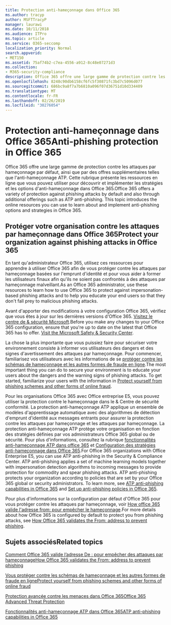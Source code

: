 ```yaml
---
title: Protection anti-hameçonnage dans Office 365
ms.author: tracyp
author: MSFTTracyP
manager: laurawi
ms.date: 10/11/2018
ms.audience: ITPro
ms.topic: article
ms.service: O365-seccomp
localization_priority: Normal
search.appverid:
- MET150
ms.assetid: 75af74b2-c7ea-4556-a912-8c48e07271d3
ms.collection:
- M365-security-compliance
description: Office 365 offre une large gamme de protection contre les attaques par hameçonnage par défaut, ainsi que par des offres supplémentaires telles que l'anti-hameçonnage ATP. Cette rubrique présente les ressources en ligne que vous pouvez utiliser pour découvrir et implémenter les stratégies et les options d'anti-hameçonnage dans Office 365.
ms.openlocfilehash: 8248c90db6158cf6fc5f30871fc3bd7c5096d077
ms.sourcegitcommit: 686bc9a8f7a7b6810a096f07d36751d10d334409
ms.translationtype: MT
ms.contentlocale: fr-FR
ms.lasthandoff: 02/26/2019
ms.locfileid: "30276054"
---
```

# <a name="anti-phishing-protection-in-office-365"></a><span data-ttu-id="0a6e2-104">Protection anti-hameçonnage dans Office 365</span><span class="sxs-lookup"><span data-stu-id="0a6e2-104">Anti-phishing protection in Office 365</span></span>

<span data-ttu-id="0a6e2-p102">Office 365 offre une large gamme de protection contre les attaques par hameçonnage par défaut, ainsi que par des offres supplémentaires telles que l'anti-hameçonnage ATP. Cette rubrique présente les ressources en ligne que vous pouvez utiliser pour découvrir et implémenter les stratégies et les options d'anti-hameçonnage dans Office 365.</span><span class="sxs-lookup"><span data-stu-id="0a6e2-p102">Office 365 offers a variety of protection against phishing attacks by default and also through additional offerings such as ATP anti-phishing. This topic introduces the online resources you can use to learn about and implement anti-phishing options and strategies in Office 365.</span></span>
  
## <a name="protect-your-organization-against-phishing-attacks-in-office-365"></a><span data-ttu-id="0a6e2-107">Protéger votre organisation contre les attaques par hameçonnage dans Office 365</span><span class="sxs-lookup"><span data-stu-id="0a6e2-107">Protect your organization against phishing attacks in Office 365</span></span>

<span data-ttu-id="0a6e2-108">En tant qu'administrateur Office 365, utilisez ces ressources pour apprendre à utiliser Office 365 afin de vous protéger contre les attaques par hameçonnage basées sur l'emprunt d'identité et pour vous aider à former les utilisateurs finaux afin qu'ils ne soient pas confrontés à des attaques par hameçonnage malveillant.</span><span class="sxs-lookup"><span data-stu-id="0a6e2-108">As an Office 365 administrator, use these resources to learn how to use Office 365 to protect against impersonation-based phishing attacks and to help you educate your end users so that they don't fall prey to malicious phishing attacks.</span></span>
  
<span data-ttu-id="0a6e2-p103">Avant d'apporter des modifications à votre configuration Office 365, vérifiez que vous êtes à jour sur les dernières versions d'Office 365. [Visitez le centre de &amp; sécurité Microsoft](https://www.microsoft.com/security/default.aspx).</span><span class="sxs-lookup"><span data-stu-id="0a6e2-p103">Before you make any changes to your Office 365 configuration, ensure that you're up to date on the latest that Office 365 has to offer. [Visit the Microsoft Safety &amp; Security Center](https://www.microsoft.com/security/default.aspx).</span></span>
  
<span data-ttu-id="0a6e2-p104">La chose la plus importante que vous puissiez faire pour sécuriser votre environnement consiste à informer vos utilisateurs des dangers et des signes d'avertissement des attaques par hameçonnage. Pour commencer, familiarisez vos utilisateurs avec les informations de se [protéger contre les schémas de hameçonnage et les autres formes de fraude en ligne](https://support.office.com/article/f84750b4-2f2c-46c3-89f6-e65f7f8c3546).</span><span class="sxs-lookup"><span data-stu-id="0a6e2-p104">The most important thing you can do to secure your environment is to educate your users about the dangers and the warning signs of phishing attacks. To get started, familiarize your users with the information in [Protect yourself from phishing schemes and other forms of online fraud](https://support.office.com/article/f84750b4-2f2c-46c3-89f6-e65f7f8c3546).</span></span>
  
<span data-ttu-id="0a6e2-p105">Pour les organisations Office 365 avec Office entreprise E5, vous pouvez utiliser la protection contre le hameçonnage dans le &amp; Centre de sécurité conformité. La protection anti-hameçonnage ATP applique un ensemble de modèles d'apprentissage automatique avec des algorithmes de détection d'emprunt d'identité aux messages entrants pour assurer la protection contre les attaques par hameçonnage et les attaques par hameçonnage. La protection anti-hameçonnage ATP protège votre organisation en fonction des stratégies définies par vos administrateurs Office 365 global ou de sécurité. Pour plus d'informations, consultez la rubrique [fonctionnalités anti-hameçonnage ATP dans office 365](atp-anti-phishing.md) et [Configuration des stratégies anti-hameçonnage dans Office 365](set-up-anti-phishing-policies.md).</span><span class="sxs-lookup"><span data-stu-id="0a6e2-p105">For Office 365 organizations with Office Enterprise E5, you can use ATP anti-phishing in the Security &amp; Compliance Center. ATP anti-phishing applies a set of machine learning models together with impersonation detection algorithms to incoming messages to provide protection for commodity and spear phishing attacks. ATP anti-phishing protects your organization according to policies that are set by your Office 365 global or security administrators. To learn more, see [ATP anti-phishing capabilities in Office 365](atp-anti-phishing.md) and [Set up anti-phishing policies in Office 365](set-up-anti-phishing-policies.md).</span></span>
  
<span data-ttu-id="0a6e2-117">Pour plus d'informations sur la configuration par défaut d'Office 365 pour vous protéger contre les attaques par hameçonnage, voir [How office 365 valide l'adresse from: pour empêcher le hameçonnage](how-office-365-validates-the-from-address.md).</span><span class="sxs-lookup"><span data-stu-id="0a6e2-117">For more details about how Office 365 is configured by default to protect you from phishing attacks, see [How Office 365 validates the From: address to prevent phishing](how-office-365-validates-the-from-address.md).</span></span>
  
## <a name="related-topics"></a><span data-ttu-id="0a6e2-118">Sujets associés</span><span class="sxs-lookup"><span data-stu-id="0a6e2-118">Related topics</span></span>

[<span data-ttu-id="0a6e2-119">Comment Office 365 valide l’adresse De : pour empêcher des attaques par hameçonnage</span><span class="sxs-lookup"><span data-stu-id="0a6e2-119">How Office 365 validates the From: address to prevent phishing</span></span>](how-office-365-validates-the-from-address.md)
  
[<span data-ttu-id="0a6e2-120">Vous protéger contre les schémas de hameçonnage et les autres formes de fraude en ligne</span><span class="sxs-lookup"><span data-stu-id="0a6e2-120">Protect yourself from phishing schemes and other forms of online fraud</span></span>](https://support.office.com/article/f84750b4-2f2c-46c3-89f6-e65f7f8c3546)
  
[<span data-ttu-id="0a6e2-121">Protection avancée contre les menaces dans Office 365</span><span class="sxs-lookup"><span data-stu-id="0a6e2-121">Office 365 Advanced Threat Protection</span></span>](office-365-atp.md)
  
[<span data-ttu-id="0a6e2-122">Fonctionnalités anti-hameçonnage ATP dans Office 365</span><span class="sxs-lookup"><span data-stu-id="0a6e2-122">ATP anti-phishing capabilities in Office 365</span></span>](atp-anti-phishing.md)
  

